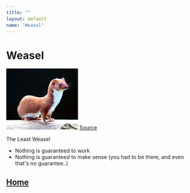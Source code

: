 ```yaml
---
title: ""
layout: default
name: "Weasel"
---
```


# Weasel

![pic](weasel.jpg)
[Source](https://en.wikipedia.org/wiki/Least_weasel#/media/File:Mustela_nivalis_-British_Wildlife_Centre-4.jpg)

The Least Weasel

- Nothing is guaranteed to work 
- Nothing is guaranteed to make sense (you had to be there, and even that's no guarantee..)

## [Home](http://australianantarcticdatacentre.github.io/GentleR/)


